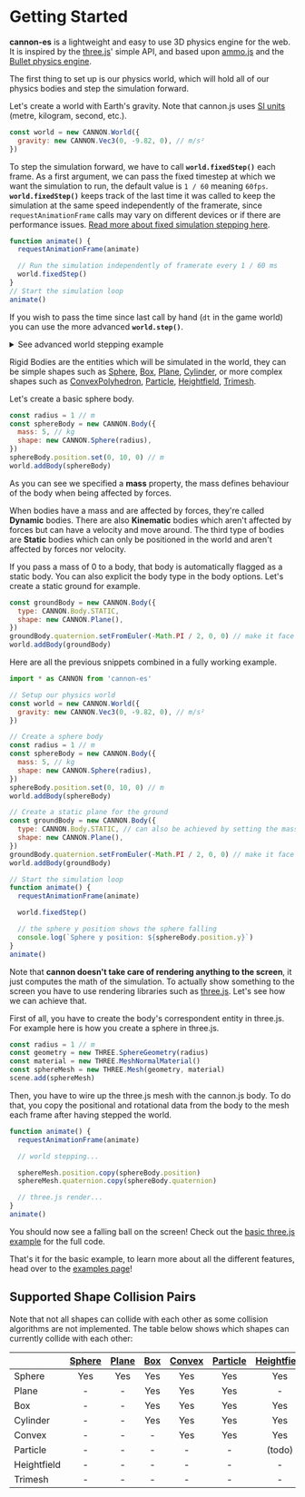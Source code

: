 # Getting Started

**cannon-es** is a lightweight and easy to use 3D physics engine for the web.
It is inspired by the [three.js](https://github.com/mrdoob/three.js/)' simple API, and based upon [ammo.js](https://github.com/kripken/ammo.js/) and the [Bullet physics engine](https://github.com/bulletphysics/bullet3).

The first thing to set up is our physics world, which will hold all of our physics bodies and step the simulation forward.

Let's create a world with Earth's gravity. Note that cannon.js uses [SI units](https://en.wikipedia.org/wiki/International_System_of_Units) (metre, kilogram, second, etc.).

```js
const world = new CANNON.World({
  gravity: new CANNON.Vec3(0, -9.82, 0), // m/s²
})
```

To step the simulation forward, we have to call **`world.fixedStep()`** each frame.
As a first argument, we can pass the fixed timestep at which we want the simulation to run, the default value is `1 / 60` meaning `60fps`.
**`world.fixedStep()`** keeps track of the last time it was called to keep the simulation at the same speed independently of the framerate, since `requestAnimationFrame` calls may vary on different devices or if there are performance issues. [Read more about fixed simulation stepping here](https://gafferongames.com/post/fix_your_timestep/).

```js
function animate() {
  requestAnimationFrame(animate)

  // Run the simulation independently of framerate every 1 / 60 ms
  world.fixedStep()
}
// Start the simulation loop
animate()
```

If you wish to pass the time since last call by hand (`dt` in the game world) you can use the more advanced **`world.step()`**.

<details>
<summary>See advanced world stepping example</summary>

```js
const timeStep = 1 / 60 // seconds
let lastCallTime
function animate() {
  requestAnimationFrame(animate)

  const time = performance.now() / 1000 // seconds
  if (!lastCallTime) {
    world.step(timeStep)
  } else {
    const dt = time - lastCallTime
    world.step(timeStep, dt)
  }
  lastCallTime = time
}
// Start the simulation loop
animate()
```

</details>

Rigid Bodies are the entities which will be simulated in the world, they can be simple shapes such as [Sphere](classes/sphere), [Box](classes/box), [Plane](classes/plane), [Cylinder](classes/cylinder), or more complex shapes such as [ConvexPolyhedron](classes/convexpolyhedron), [Particle](classes/particle), [Heightfield](classes/heightfield), [Trimesh](classes/trimesh).

Let's create a basic sphere body.

```js
const radius = 1 // m
const sphereBody = new CANNON.Body({
  mass: 5, // kg
  shape: new CANNON.Sphere(radius),
})
sphereBody.position.set(0, 10, 0) // m
world.addBody(sphereBody)
```

As you can see we specified a **mass** property, the mass defines behaviour of the body when being affected by forces.

When bodies have a mass and are affected by forces, they're called **Dynamic** bodies. There are also **Kinematic** bodies which aren't affected by forces but can have a velocity and move around. The third type of bodies are **Static** bodies which can only be positioned in the world and aren't affected by forces nor velocity.

If you pass a mass of 0 to a body, that body is automatically flagged as a static body. You can also explicit the body type in the body options. Let's create a static ground for example.

```js
const groundBody = new CANNON.Body({
  type: CANNON.Body.STATIC,
  shape: new CANNON.Plane(),
})
groundBody.quaternion.setFromEuler(-Math.PI / 2, 0, 0) // make it face up
world.addBody(groundBody)
```

Here are all the previous snippets combined in a fully working example.

```js
import * as CANNON from 'cannon-es'

// Setup our physics world
const world = new CANNON.World({
  gravity: new CANNON.Vec3(0, -9.82, 0), // m/s²
})

// Create a sphere body
const radius = 1 // m
const sphereBody = new CANNON.Body({
  mass: 5, // kg
  shape: new CANNON.Sphere(radius),
})
sphereBody.position.set(0, 10, 0) // m
world.addBody(sphereBody)

// Create a static plane for the ground
const groundBody = new CANNON.Body({
  type: CANNON.Body.STATIC, // can also be achieved by setting the mass to 0
  shape: new CANNON.Plane(),
})
groundBody.quaternion.setFromEuler(-Math.PI / 2, 0, 0) // make it face up
world.addBody(groundBody)

// Start the simulation loop
function animate() {
  requestAnimationFrame(animate)

  world.fixedStep()

  // the sphere y position shows the sphere falling
  console.log(`Sphere y position: ${sphereBody.position.y}`)
}
animate()
```

Note that **cannon doesn't take care of rendering anything to the screen**, it just computes the math of the simulation. To actually show something to the screen you have to use rendering libraries such as [three.js](https://github.com/mrdoob/three.js/). Let's see how we can achieve that.

First of all, you have to create the body's correspondent entity in three.js. For example here is how you create a sphere in three.js.

```js
const radius = 1 // m
const geometry = new THREE.SphereGeometry(radius)
const material = new THREE.MeshNormalMaterial()
const sphereMesh = new THREE.Mesh(geometry, material)
scene.add(sphereMesh)
```

Then, you have to wire up the three.js mesh with the cannon.js body. To do that, you copy the positional and rotational data from the body to the mesh each frame after having stepped the world.

```js
function animate() {
  requestAnimationFrame(animate)

  // world stepping...

  sphereMesh.position.copy(sphereBody.position)
  sphereMesh.quaternion.copy(sphereBody.quaternion)

  // three.js render...
}
animate()
```

You should now see a falling ball on the screen! Check out the [basic three.js example](https://github.com/pmndrs/cannon-es/blob/master/examples/threejs.html) for the full code.

That's it for the basic example, to learn more about all the different features, head over to the [examples page](https://pmndrs.github.io/cannon-es/)!

## Supported Shape Collision Pairs

Note that not all shapes can collide with each other as some collision algorithms are not implemented. The table below shows which shapes can currently collide with each other:

|             | [Sphere](http://pmndrs.github.io/cannon-es/docs/classes/Sphere.html) | [Plane](http://pmndrs.github.io/cannon-es/docs/classes/Plane.html) | [Box](http://pmndrs.github.io/cannon-es/docs/classes/Box.html) | [Convex](http://pmndrs.github.io/cannon-es/docs/classes/ConvexPolyhedron.html) | [Particle](http://pmndrs.github.io/cannon-es/docs/classes/Particle.html) | [Heightfield](http://pmndrs.github.io/cannon-es/docs/classes/Heightfield.html) | [Trimesh](http://pmndrs.github.io/cannon-es/docs/classes/Trimesh.html) |
| :-----------|:------:|:-----:|:---:|:------:|:--------:|:-----------:|:-------:|
| Sphere      | Yes    | Yes   | Yes | Yes    | Yes      | Yes         | Yes     |
| Plane       | -      | -     | Yes | Yes    | Yes      | -           | Yes     |
| Box         | -      | -     | Yes | Yes    | Yes      | Yes         | (todo)  |
| Cylinder    | -      | -     | Yes | Yes    | Yes      | Yes         | (todo)  |
| Convex      | -      | -     | -   | Yes    | Yes      | Yes         | (todo)  |
| Particle    | -      | -     | -   | -      | -        | (todo)      | (todo)  |
| Heightfield | -      | -     | -   | -      | -        | -           | (todo)  |
| Trimesh     | -      | -     | -   | -      | -        | -           | -       |
